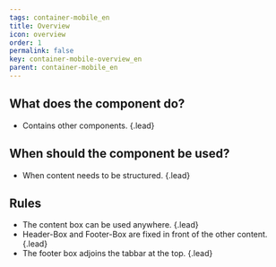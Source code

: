 ```yaml
---
tags: container-mobile_en
title: Overview
icon: overview
order: 1
permalink: false  
key: container-mobile-overview_en
parent: container-mobile_en
---
```


## What does the component do?
* Contains other components. {.lead}

## When should the component be used?
* When content needs to be structured. {.lead}

## Rules
* The content box can be used anywhere. {.lead}
* Header-Box and Footer-Box are fixed in front of the other content. {.lead}
* The footer box adjoins the <sbb-link variant="inline" type="button" href="/{{page.lang}}/design-system/mobile/components/tabbar/">tabbar</sbb-link> at the top. {.lead}